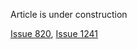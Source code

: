 ﻿Article is under construction

[Issue 820](https://code.google.com/p/conemu-maximus5/issues/detail?id=820), [Issue 1241](https://code.google.com/p/conemu-maximus5/issues/detail?id=1241)